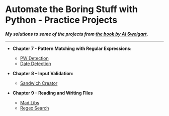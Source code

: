 # Automate the Boring Stuff with Python - Practice Projects

***My solutions to some of the projects from [the book by Al Sweigart](https://automatetheboringstuff.com/).***

---

- **Chapter 7 - Pattern Matching with Regular Expressions:**

  - [PW Detection](https://github.com/jedsk/automate_the_boring_stuff_projects/blob/main/ch7_pw_detection.py)
  - [Date Detection](https://github.com/jedsk/automate_the_boring_stuff_projects/blob/main/ch7_date_detection.py)
  
- **Chapter 8 – Input Validation:**

  - [Sandwich Creator](https://github.com/jedsk/automate_the_boring_stuff_projects/blob/main/ch8_%20sandwich_creator.py)

- **Chapter 9 – Reading and Writing Files**

  - [Mad Libs](https://github.com/jedsk/automate_the_boring_stuff_projects/blob/main/ch9_mad_libs.py)
  - [Regex Search](https://github.com/jedsk/automate_the_boring_stuff_projects/blob/main/ch9_regex_search.py)
